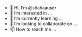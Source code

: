 - 👋 Hi, I’m @shahaauser
- 👀 I’m interested in ...
- 🌱 I’m currently learning ...
- 💞️ I’m looking to collaborate on ...
- 📫 How to reach me ...

<!---
shahaauser/shahaauser is a ✨ special ✨ repository because its `README.md` (this file) appears on your GitHub profile.
You can click the Preview link to take a look at your changes.
--->
